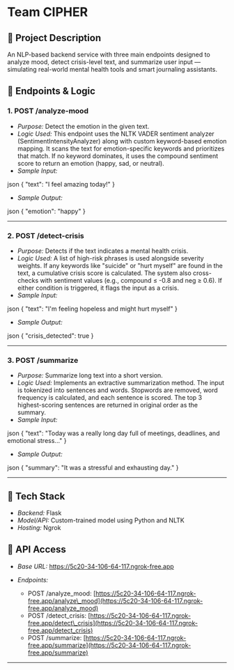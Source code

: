 # Team CIPHER

## 🧠 Project Description

An NLP-based backend service with three main endpoints designed to analyze mood, detect crisis-level text, and summarize user input — simulating real-world mental health tools and smart journaling assistants.

## 🚀 Endpoints & Logic

### 1. POST /analyze-mood

* *Purpose:* Detect the emotion in the given text.
* *Logic Used:*
  This endpoint uses the NLTK VADER sentiment analyzer (SentimentIntensityAnalyzer) along with custom keyword-based emotion mapping. It scans the text for emotion-specific keywords and prioritizes that match. If no keyword dominates, it uses the compound sentiment score to return an emotion (happy, sad, or neutral).
* *Sample Input:*

json
{ "text": "I feel amazing today!" }


* *Sample Output:*

json
{ "emotion": "happy" }


---

### 2. POST /detect-crisis

* *Purpose:* Detects if the text indicates a mental health crisis.
* *Logic Used:*
  A list of high-risk phrases is used alongside severity weights. If any keywords like "suicide" or "hurt myself" are found in the text, a cumulative crisis score is calculated. The system also cross-checks with sentiment values (e.g., compound ≤ -0.8 and neg ≥ 0.6). If either condition is triggered, it flags the input as a crisis.
* *Sample Input:*

json
{ "text": "I'm feeling hopeless and might hurt myself" }


* *Sample Output:*

json
{ "crisis_detected": true }


---

### 3. POST /summarize

* *Purpose:* Summarize long text into a short version.
* *Logic Used:*
  Implements an extractive summarization method. The input is tokenized into sentences and words. Stopwords are removed, word frequency is calculated, and each sentence is scored. The top 3 highest-scoring sentences are returned in original order as the summary.
* *Sample Input:*

json
{ "text": "Today was a really long day full of meetings, deadlines, and emotional stress..." }


* *Sample Output:*

json
{ "summary": "It was a stressful and exhausting day." }


---

## 🧰 Tech Stack

* *Backend:* Flask
* *Model/API:* Custom-trained model using Python and NLTK
* *Hosting:* Ngrok

## 🔗 API Access

* *Base URL:* https://5c20-34-106-64-117.ngrok-free.app
* *Endpoints:*

  * POST /analyze_mood: [https://5c20-34-106-64-117.ngrok-free.app/analyze\_mood](https://5c20-34-106-64-117.ngrok-free.app/analyze_mood)
  * POST /detect_crisis: [https://5c20-34-106-64-117.ngrok-free.app/detect\_crisis](https://5c20-34-106-64-117.ngrok-free.app/detect_crisis)
  * POST /summarize: [https://5c20-34-106-64-117.ngrok-free.app/summarize](https://5c20-34-106-64-117.ngrok-free.app/summarize)

---
